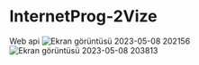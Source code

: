 # InternetProg-2Vize
Web api
![Ekran görüntüsü 2023-05-08 202156](https://user-images.githubusercontent.com/122541834/236893197-72f25ab7-7d0f-4519-be28-ca99eedacdd4.png)
![Ekran görüntüsü 2023-05-08 203813](https://user-images.githubusercontent.com/122541834/236893201-b096ae69-1050-4bcf-80bb-68ab2693fab5.png)
